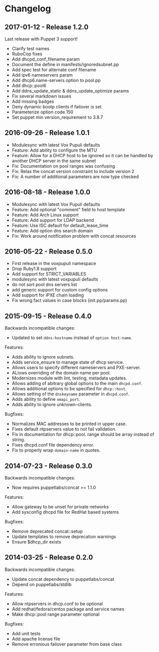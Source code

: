 # Changelog

## 2017-01-12 - Release 1.2.0

Last release with Puppet 3 support!
* Clarify test names
* RuboCop fixes
* Add dhcpd_conf_filename param
* Document the define in manifests/ignoredsubnet.pp
* Add spec test for alternate conf filename
* Add ipv6 nameservers param
* Add dhcp6.name-servers option to pool.pp
* Add dhcp::pool6
* Add ddns_update_static & ddns_update_optimize params
* Fix several markdown issues
* Add missing badges
* Deny dynamic bootp clients if failover is set
* Parameterize option code 150
* Set puppet min version_requirement to 3.8.7

## 2016-09-26 - Release 1.0.1

* Modulesync with latest Vox Pupuli defaults
* Feature: Add ability to configure the MTU
* Feature: Allow for a DHCP host to be ignored so it can be handled
  by another DHCP server in the same subnet
* Fix: Documentation on pool ranges was confusing
* Fix: Relax the concat version constraint to include version 2
* Fix: A number of additional parameters are now type checked

## 2016-08-18 - Release 1.0.0

* Modulesync with latest Vox Pupuli defaults
* Feature: Add optional "comment" field to host template
* Feature: Add Arch Linux support
* Feature: Add support for LDAP backend
* Feature: Use ISC default for default_lease_time
* Feature: Add option dns search domain
* Fix: Work around notification problem with concat resources


## 2016-05-22 - Release 0.5.0

* First release in the voxpupuli namespace
* Drop Ruby1.8 support
* Add support for STRICT_VARIABLES
* modulesync with latest voxpupuli defaults
* do not sort pool dns servers list
* add generic support for custom config options
* Add support for iPXE chain loading
* Fix wrong fact values in case blocks (init.pp/params.pp)


## 2015-09-15 - Release 0.4.0

Backwards incompatible changes:
* Updated to set `ddns-hostname` instead of `option host-name`.

Features:
* Adds ability to ignore subnets.
* Adds service_ensure to manage state of dhcp service.
* Allows users to specify different nameservers and PXE-server.
* ALlows overriding of the domain name per pool.
* Modernizes module with lint, testing, metadata updates.
* Allows adding of abitrary global options to the main `dhcpd.conf`.
* Allows additional options to be specified for `dhcp::host`.
* Allows setting of the `dnskeyname` parameter in `dhcpd.conf`.
* Adds ability to define `omapi_port`.
* Adds ability to ignore unknown-clients.

Bugfixes:
* Normalizes MAC addresses to be printed in upper case.
* Fixes default ntpservers value to not fail validation.
* Fix in documentation for dhcp::pool. range should be array instead of string.
* Fixes dhcpd.conf file dependency error.
* Fix to properly wrap `domain-name` in quotes.


## 2014-07-23 - Release 0.3.0

Backwards incompatible changes:
* Now requires puppetlabs/concat >= 1.1.0

Features:
* Allow gateway to be unset for private networks
* Add sysconfig dhcpd file for RedHat based systems

Bugfixes:
* Remove deprecated concat::setup
* Update templates to remove deprecation warnings
* Ensure $dhcp_dir exists


## 2014-03-25 - Release 0.2.0

Backwards incompatible changes:
* Update concat dependency to puppetlabs/concat
* Depend on puppetlabs/stdlib

Features:
* Allow ntpservers in dhcp.conf to be optional
* Add redhat/fedora/centos package and service names
* Make dhcp::pool range parameter optional

Bugfixes:
* Add unit tests
* Add apache license file
* Remove erronious failover parameter from base class
